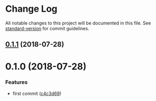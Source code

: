 # Change Log

All notable changes to this project will be documented in this file. See [standard-version](https://github.com/conventional-changelog/standard-version) for commit guidelines.

<a name="0.1.1"></a>
## [0.1.1](https://github.com/fjc0k/is-chinese-phone-number/compare/v0.1.0...v0.1.1) (2018-07-28)



<a name="0.1.0"></a>
# 0.1.0 (2018-07-28)


### Features

* first commit ([c4c3d69](https://github.com/fjc0k/is-chinese-phone-number/commit/c4c3d69))
